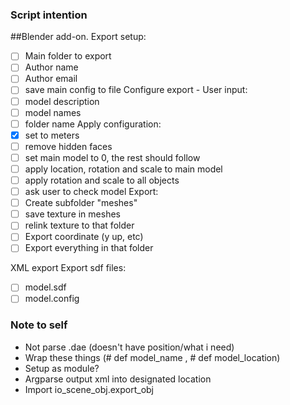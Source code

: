 ### Script intention

##Blender add-on.
Export setup:
- [ ] Main folder to export
- [ ] Author name
- [ ] Author email
- [ ] save main config to file
Configure export - User input:
- [ ] model description
- [ ] model names
- [ ] folder name
Apply configuration:
- [x] set to meters
- [ ] remove hidden faces
- [ ] set main model to 0, the rest should follow
- [ ] apply location, rotation and scale to main model
- [ ] apply rotation and scale to all objects
- [ ] ask user to check model
Export:
- [ ] Create subfolder "meshes"
- [ ] save texture in meshes
- [ ] relink texture to that folder
- [ ] Export coordinate (y up, etc)
- [ ] Export everything in that folder

XML export
Export sdf files:
- [ ] model.sdf
- [ ] model.config

### Note to self

* Not parse .dae (doesn't have position/what i need)
* Wrap these things (# def model_name , # def model_location)
* Setup as module?
* Argparse output xml into designated location
* Import io_scene_obj.export_obj